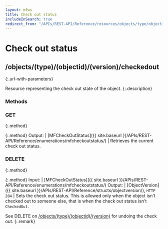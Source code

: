```yaml
---
layout: mfws
title: Check out status
includeInSearch: true
redirect_from: "/APIs/REST-API/Reference/resources/objects/type/objectid/version/checkedout.html"
---
```


# Check out status

## /objects/(type)/(objectid)/(version)/checkedout
{:.url-with-parameters}

Resource representing the check out state of the object. 
{:.description}

### Methods

### GET
{:.method}

{:.method}
Output: | [MFCheckOutStatus]({{ site.baseurl }}/APIs/REST-API/Reference/enumerations/mfcheckoutstatus/)
| Retrieves the current check out status. 

### DELETE
{:.method}

{:.method}
Input: | [MFCheckOutStatus]({{ site.baseurl }}/APIs/REST-API/Reference/enumerations/mfcheckoutstatus/)
Output: | [ObjectVersion]({{ site.baseurl }}/APIs/REST-API/Reference/structs/objectversion/), `HTTP 204`
| Sets the check out status. This is allowed only when the object isn't checked out to someone else, that is when the check out status isn't `CheckedOut`. 

See DELETE on [/objects/(type)/(objectid)/(version)]( .. ) for undoing the check out. 
{:.remark}
